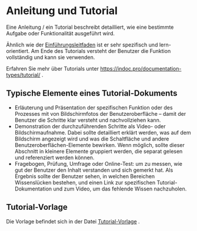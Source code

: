 # Anleitung und Tutorial
Eine Anleitung / ein Tutorial beschreibt detailliert, wie eine bestimmte Aufgabe oder Funktionalität ausgeführt wird.

Ähnlich wie der [Einführungsleitfaden](../onboarding-guide/index.md) ist er sehr spezifisch und lern-orientiert. Am Ende des Tutorials versteht der Benutzer die Funktion vollständig und kann sie verwenden.

Erfahren Sie mehr über Tutorials unter https://indoc.pro/documentation-types/tutorial/ .

## Typische Elemente eines Tutorial-Dokuments
- Erläuterung und Präsentation der spezifischen Funktion oder des Prozesses mit von Bildschirmfotos der Benutzeroberfläche – damit der Benutzer die Schritte klar versteht und nachvollziehen kann.
- Demonstration der durchzuführenden Schritte als Video- oder Bildschirmaufnahme. Dabei sollte detailliert erklärt werden, was auf dem Bildschirm angezeigt wird und was die Schaltfläche und andere Benutzeroberflächen-Elemente bewirken. Wenn möglich, sollte dieser Abschnitt in kleinere Elemente gruppiert werden, die separat gelesen und referenziert werden können.
- Fragebogen, Prüfung, Umfrage oder Online-Test: um zu messen, wie gut der Benutzer den Inhalt verstanden und sich gemerkt hat. Als Ergebnis sollte der Benutzer sehen, in welchen Bereichen Wissenslücken bestehen, und einen Link zur spezifischen Tutorial-Dokumentation und zum Video, um das fehlende Wissen nachzuholen.

## Tutorial-Vorlage
Die Vorlage befindet sich in der Datei [Tutorial-Vorlage](tutorial-template.md) .

